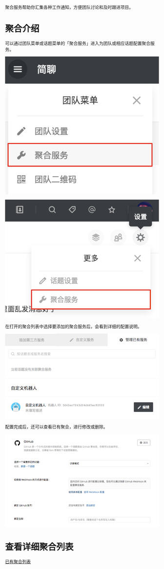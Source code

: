 
聚合服务帮助你汇集各种工作通知，方便团队讨论和及时跟进项目。

# 聚合介绍

可以通过团队菜单或话题菜单的「聚合服务」进入为团队或相应话题配置聚合服务。

![](../images/2-6-1.png)

![](../images/2-6-2.png)

在打开的聚合列表中选择要添加的聚合服务后，会看到详细的配置说明。

![](../images/2-6-3.png)

配置完成后，还可以查看已有聚合，进行修改或删除。

![](../images/2-6-4.png)

# 查看详细聚合列表

[已有聚合列表](https://jianliao.com/site/product/integrations)
